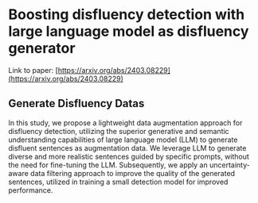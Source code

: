 # Boosting disfluency detection with large language model as disfluency generator #
Link to paper: [https://arxiv.org/abs/2403.08229](https://arxiv.org/abs/2403.08229)
## Generate Disfluency Datas ##
In this study, we propose a lightweight data augmentation approach for disfluency detection, utilizing the superior generative and semantic understanding capabilities of large language model (LLM) to generate disfluent sentences as augmentation data. We leverage LLM to generate diverse and more realistic sentences guided by specific prompts, without the need for fine-tuning the LLM. Subsequently, we apply an uncertainty-aware data filtering approach to improve the quality of the generated sentences, utilized in training a small detection model for improved performance.
